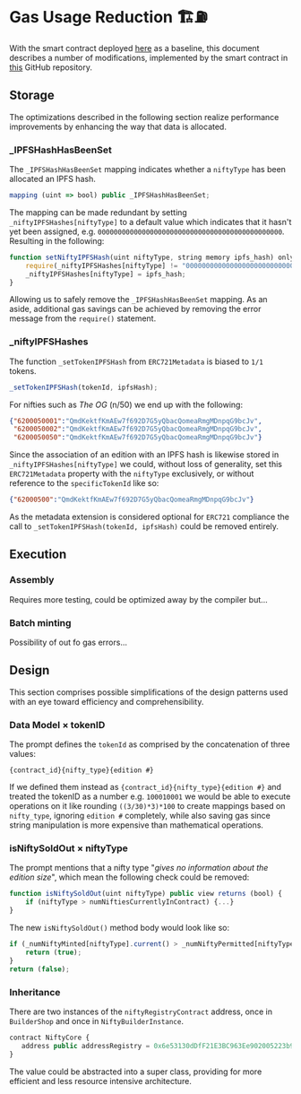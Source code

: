 # Gas Usage Reduction 🏗⛽

With the smart contract deployed [here](https://etherscan.io/address/0xf924fed62a15c879213e677dada6cf7db5174620#code) as a baseline, this document describes a number of modifications, implemented by the smart contract in [this](https://github.com/smatthewenglish/LandslideLyndon) GitHub repository.

## Storage

The optimizations described in the following section realize performance improvements by enhancing the way that data is allocated. 

### _IPFSHashHasBeenSet
The `_IPFSHashHasBeenSet` mapping indicates whether a `niftyType` has been allocated an IPFS hash. 
```javascript
mapping (uint => bool) public _IPFSHashHasBeenSet;
```
The mapping can be made redundant by setting `_niftyIPFSHashes[niftyType]` to a default value which indicates that it hasn't yet been assigned, e.g. `0000000000000000000000000000000000000000000000`. Resulting in the following: 

```javascript
function setNiftyIPFSHash(uint niftyType, string memory ipfs_hash) onlyValidSender public {    
    require(_niftyIPFSHashes[niftyType] != "0000000000000000000000000000000000000000000000", "Can only be set once.");
    _niftyIPFSHashes[niftyType] = ipfs_hash;
}
```
Allowing us to safely remove the `_IPFSHashHasBeenSet` mapping. As an aside, additional gas savings can be achieved by removing the error message from the `require()` statement. 

### _niftyIPFSHashes

The function `_setTokenIPFSHash` from `ERC721Metadata` is biased to `1/1` tokens.
```javascript
_setTokenIPFSHash(tokenId, ipfsHash);
 ```
For nifties such as *The OG* (n/50) we end up with the following: 
```json
{"6200050001":"QmdKektfKmAEw7f692D7G5yQbacQomeaRmgMDnpqG9bcJv",
 "6200050002":"QmdKektfKmAEw7f692D7G5yQbacQomeaRmgMDnpqG9bcJv",
 "6200050050":"QmdKektfKmAEw7f692D7G5yQbacQomeaRmgMDnpqG9bcJv"}
```
Since the association of an edition with an IPFS hash is likewise stored in `_niftyIPFSHashes[niftyType]` we could, without loss of generality, set this `ERC721Metadata` property with the `niftyType` exclusively, or without reference to the `specificTokenId` like so:

```json
{"62000500":"QmdKektfKmAEw7f692D7G5yQbacQomeaRmgMDnpqG9bcJv"}
```

As the metadata extension is considered optional for `ERC721` compliance the call to `_setTokenIPFSHash(tokenId, ipfsHash)` could be removed entirely. 










## Execution

### Assembly 

Requires more testing, could be optimized away by the compiler but...

### Batch minting

Possibility of out fo gas errors...

## Design

This section comprises possible simplifications of the design patterns used with an eye toward efficiency and comprehensibility. 

### Data Model × tokenID 
The prompt defines the `tokenId` as comprised by the concatenation of three values:
```
{contract_id}{nifty_type}{edition #}
```
If we defined them instead as `{contract_id}{nifty_type}{edition #}` and treated the tokenID as a number e.g. `100010001` we would be able to execute operations on it like rounding `((3/30)*3)*100` to create mappings based on `nifty_type`, ignoring `edition #` completely, while also saving gas since string manipulation is more expensive than mathematical operations.


### isNiftySoldOut × niftyType

The prompt mentions that a nifty type "*gives no information about the edition size*", which mean the following check could be removed: 
```javascript
function isNiftySoldOut(uint niftyType) public view returns (bool) {
    if (niftyType > numNiftiesCurrentlyInContract) {...}
}
```
The new `isNiftySoldOut()` method body would look like so: 
```javascript
if (_numNiftyMinted[niftyType].current() > _numNiftyPermitted[niftyType]) {
    return (true);
}
return (false);
```


### Inheritance

There are two instances of the `niftyRegistryContract` address, once in `BuilderShop` and once in `NiftyBuilderInstance`.
```javascript
contract NiftyCore {
   address public addressRegistry = 0x6e53130dDfF21E3BC963Ee902005223b9A202106;
}
```
The value could be abstracted into a super class, providing for more efficient and less resource intensive architecture.  














